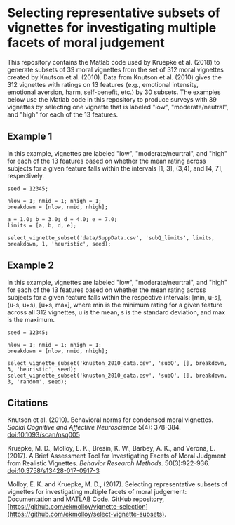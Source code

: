 Selecting representative subsets of vignettes for investigating multiple facets of moral judgement
==================================================================================================
This repository contains the Matlab code used by Kruepke et al. (2018) to generate subsets of 39 moral vignettes from the set of 312 moral vignettes created by Knutson et al. (2010). Data from Knutson et al. (2010) gives the 312 vignettes with ratings on 13 features (e.g., emotional intensity, emotional aversion, harm, self-benefit, etc.) by 30 subsets. The examples below use the Matlab code in this repository to produce surveys with 39 vignettes by selecting one vignette that is labeled "low", "moderate/neutral", and "high" for each of the 13 features. 


Example 1
---------
In this example, vignettes are labeled "low", "moderate/neurtral", and "high" for each of the 13 features based on whether the mean rating across subjects for a given feature falls within the intervals [1, 3], (3,4), and [4, 7], respectively.
```
seed = 12345;

nlow = 1; nmid = 1; nhigh = 1;
breakdown = [nlow, nmid, nhigh];

a = 1.0; b = 3.0; d = 4.0; e = 7.0;
limits = [a, b, d, e];

select_vignette_subset('data/SuppData.csv', 'subQ_limits', limits, breakdown, 1, 'heuristic', seed);
```


Example 2
---------
In this example, vignettes are labeled "low", "moderate/neurtral", and "high" for each of the 13 features based on whether the mean rating across subjects for a given feature falls within the respective intervals: [min, u-s], (u-s, u+s), [u+s, max], where min is the minimum rating for a given feature across all 312 vignettes, u is the mean, s is the standard deviation, and max is the maximum.
```
seed = 12345;

nlow = 1; nmid = 1; nhigh = 1;
breakdown = [nlow, nmid, nhigh];

select_vignette_subset('knuston_2010_data.csv', 'subQ', [], breakdown, 3, 'heuristic', seed);
select_vignette_subset('knuston_2010_data.csv', 'subQ', [], breakdown, 3, 'random', seed);
```


Citations
---------
Knutson et al. (2010). Behavioral norms for condensed moral vignettes. *Social Cognitive and Affective Neuroscience* 5(4): 378-384. [doi:10.1093/scan/nsq005](https://doi.org/10.1093/scan/nsq005)

Kruepke, M. D., Molloy, E. K., Bresin, K. W., Barbey, A. K., and Verona, E. (2017). A Brief Assessment Tool for Investigating Facets of Moral Judgment from Realistic Vignettes. *Behavior Research Methods*. 50(3):922-936. [doi:10.3758/s13428-017-0917-3](https://doi.org/10.3758/s13428-017-0917-3)

Molloy, E. K. and Kruepke, M. D., (2017). Selecting representative subsets of vignettes for investigating multiple facets of moral judgement: Documentation and MATLAB Code. GitHub repository, [https://github.com/ekmolloy/vignette-selection](https://github.com/ekmolloy/select-vignette-subsets).